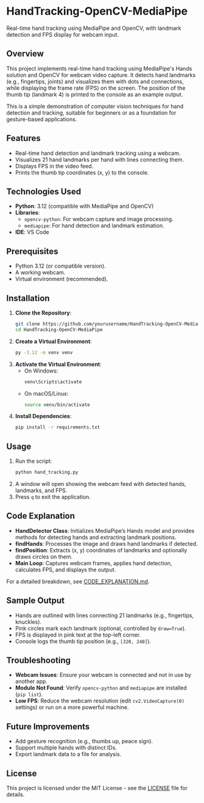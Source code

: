 # HandTracking-OpenCV-MediaPipe

Real-time hand tracking using MediaPipe and OpenCV, with landmark detection and FPS display for webcam input.

## Overview

This project implements real-time hand tracking using MediaPipe's Hands solution and OpenCV for webcam video capture. It detects hand landmarks (e.g., fingertips, joints) and visualizes them with dots and connections, while displaying the frame rate (FPS) on the screen. The position of the thumb tip (landmark 4) is printed to the console as an example output.

This is a simple demonstration of computer vision techniques for hand detection and tracking, suitable for beginners or as a foundation for gesture-based applications.

## Features

- Real-time hand detection and landmark tracking using a webcam.
- Visualizes 21 hand landmarks per hand with lines connecting them.
- Displays FPS in the video feed.
- Prints the thumb tip coordinates (x, y) to the console.

## Technologies Used

- **Python**: 3.12 (compatible with MediaPipe and OpenCV)
- **Libraries**:
    - `opencv-python`: For webcam capture and image processing.
    - `mediapipe`: For hand detection and landmark estimation.
- **IDE**: VS Code

## Prerequisites

- Python 3.12 (or compatible version).
- A working webcam.
- Virtual environment (recommended).

## Installation

1. **Clone the Repository**:
    ```bash
    git clone https://github.com/yourusername/HandTracking-OpenCV-MediaPipe.git
    cd HandTracking-OpenCV-MediaPipe
    ```
2. **Create a Virtual Environment**:
    ```bash
    py -3.12 -m venv venv
    ```
3. **Activate the Virtual Environment**:
    - On Windows:
        ```bash
        venv\Scripts\activate
        ```
    - On macOS/Linux:
        ```bash
        source venv/bin/activate
        ```
4. **Install Dependencies**:
    ```bash
    pip install -r requirements.txt
    ```

## Usage

1. Run the script:
    ```bash
    python hand_tracking.py
    ```
2. A window will open showing the webcam feed with detected hands, landmarks, and FPS.
3. Press `q` to exit the application.

## Code Explanation

- **HandDetector Class**: Initializes MediaPipe’s Hands model and provides methods for detecting hands and extracting landmark positions.
- **findHands**: Processes the image and draws hand landmarks if detected.
- **findPosition**: Extracts (x, y) coordinates of landmarks and optionally draws circles on them.
- **Main Loop**: Captures webcam frames, applies hand detection, calculates FPS, and displays the output.

For a detailed breakdown, see [CODE_EXPLANATION.md](CODE_EXPLANATION.md).

## Sample Output

- Hands are outlined with lines connecting 21 landmarks (e.g., fingertips, knuckles).
- Pink circles mark each landmark (optional, controlled by `draw=True`).
- FPS is displayed in pink text at the top-left corner.
- Console logs the thumb tip position (e.g., `[320, 240]`).

## Troubleshooting

- **Webcam Issues**: Ensure your webcam is connected and not in use by another app.
- **Module Not Found**: Verify `opencv-python` and `mediapipe` are installed (`pip list`).
- **Low FPS**: Reduce the webcam resolution (edit `cv2.VideoCapture(0)` settings) or run on a more powerful machine.

## Future Improvements

- Add gesture recognition (e.g., thumbs up, peace sign).
- Support multiple hands with distinct IDs.
- Export landmark data to a file for analysis.

## License

This project is licensed under the MIT License - see the [LICENSE](LICENSE) file for details.
